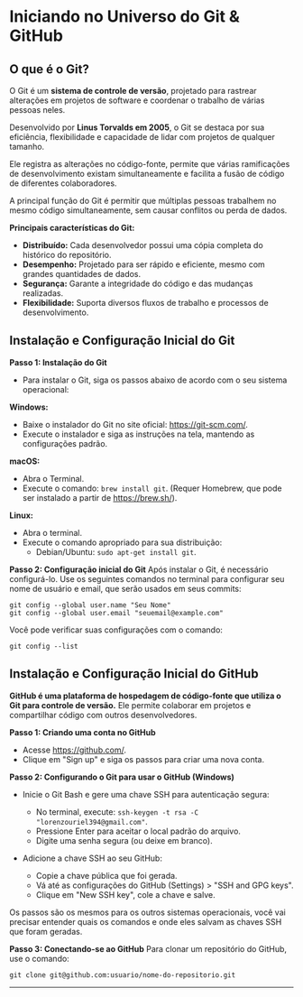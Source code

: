 # Iniciando no Universo do Git & GitHub
## O que é o Git?
O Git é um **sistema de controle de versão**, projetado para rastrear alterações em projetos de software e coordenar o trabalho de várias pessoas neles.

Desenvolvido por **Linus Torvalds em 2005**, o Git se destaca por sua eficiência, flexibilidade e capacidade de lidar com projetos de qualquer tamanho.

Ele registra as alterações no código-fonte, permite que várias ramificações de desenvolvimento existam simultaneamente e facilita a fusão de código de diferentes colaboradores.

A principal função do Git é permitir que múltiplas pessoas trabalhem no mesmo código simultaneamente, sem causar conflitos ou perda de dados.

**Principais características do Git:**
- **Distribuído:** Cada desenvolvedor possui uma cópia completa do histórico do repositório.
- **Desempenho:** Projetado para ser rápido e eficiente, mesmo com grandes quantidades de dados.
- **Segurança:** Garante a integridade do código e das mudanças realizadas.
- **Flexibilidade:** Suporta diversos fluxos de trabalho e processos de desenvolvimento.

## Instalação e Configuração Inicial do Git
**Passo 1: Instalação do Git**
- Para instalar o Git, siga os passos abaixo de acordo com o seu sistema operacional:

**Windows:**
- Baixe o instalador do Git no site oficial: https://git-scm.com/.
- Execute o instalador e siga as instruções na tela, mantendo as configurações padrão.

**macOS:**
- Abra o Terminal.
- Execute o comando: `brew install git`. (Requer Homebrew, que pode ser instalado a partir de https://brew.sh/).

**Linux:**
- Abra o terminal.
- Execute o comando apropriado para sua distribuição:
    - Debian/Ubuntu: `sudo apt-get install git`.

**Passo 2: Configuração inicial do Git**
Após instalar o Git, é necessário configurá-lo. Use os seguintes comandos no terminal para configurar seu nome de usuário e email, que serão usados em seus commits:
```shell
git config --global user.name "Seu Nome"
git config --global user.email "seuemail@example.com"
```

Você pode verificar suas configurações com o comando:
```shell
git config --list
```

## Instalação e Configuração Inicial do GitHub
**GitHub é uma plataforma de hospedagem de código-fonte que utiliza o Git para controle de versão.** Ele permite colaborar em projetos e compartilhar código com outros desenvolvedores.

**Passo 1: Criando uma conta no GitHub**
- Acesse https://github.com/.
- Clique em "Sign up" e siga os passos para criar uma nova conta.

**Passo 2: Configurando o Git para usar o GitHub (Windows)**
- Inicie o Git Bash e gere uma chave SSH para autenticação segura:
    - No terminal, execute: `ssh-keygen -t rsa -C "lorenzouriel394@gmail.com"`.
    - Pressione Enter para aceitar o local padrão do arquivo.
    - Digite uma senha segura (ou deixe em branco).

- Adicione a chave SSH ao seu GitHub:
    - Copie a chave pública que foi gerada.
    - Vá até as configurações do GitHub (Settings) > "SSH and GPG keys".
    - Clique em "New SSH key", cole a chave e salve.

Os passos são os mesmos para os outros sistemas operacionais, você vai precisar entender quais os comandos e onde eles salvam as chaves SSH que foram geradas.

**Passo 3: Conectando-se ao GitHub**
Para clonar um repositório do GitHub, use o comando:
```shell
git clone git@github.com:usuario/nome-do-repositorio.git
```
---